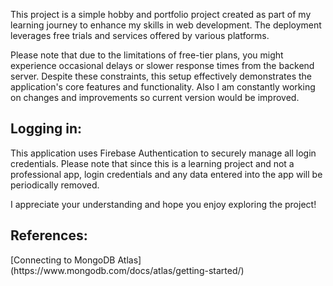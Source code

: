This project is a simple hobby and portfolio project created as part of my learning journey to enhance 
my skills in web development. The deployment leverages free trials and services offered 
by various platforms.

Please note that due to the limitations of free-tier plans, you might experience occasional 
delays or slower response times from the backend server. Despite these constraints, this 
setup effectively demonstrates the application's core features and functionality. Also I am
constantly working on changes and improvements so current version would be improved. 


<h2> Logging in: </h2> 

This application uses Firebase Authentication to securely manage all login credentials. 
Please note that since this is a learning project and not a professional app, login 
credentials and any data entered into the app will be periodically removed.

I appreciate your understanding and hope you enjoy exploring the project!

<h2> References: </h2>
[Connecting to MongoDB Atlas] (https://www.mongodb.com/docs/atlas/getting-started/)

